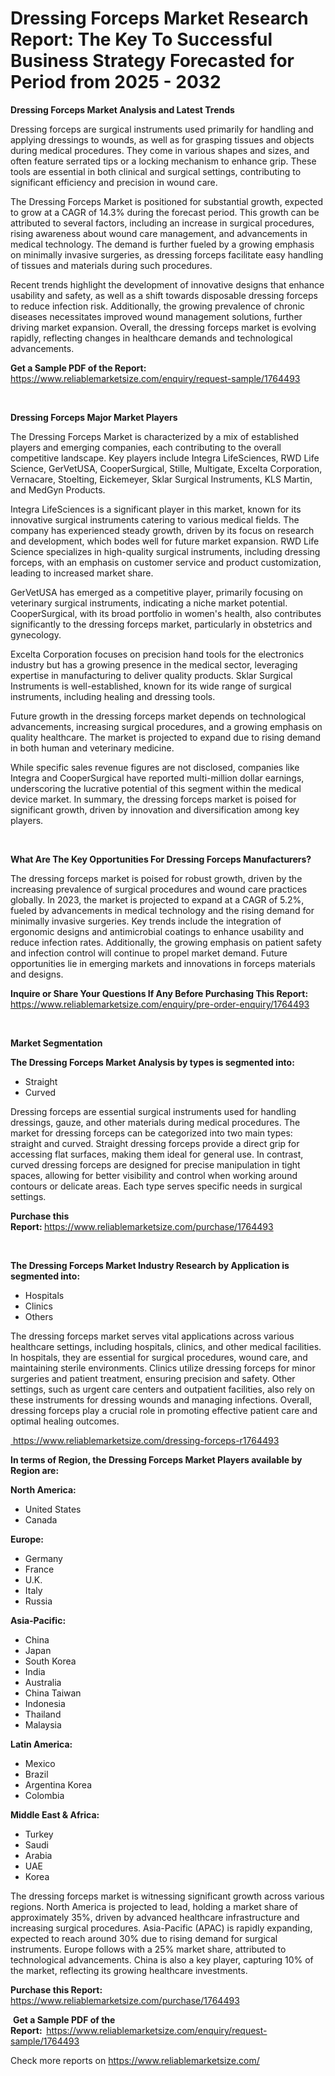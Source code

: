 <p><h1>Dressing Forceps Market Research Report: The Key To Successful Business Strategy Forecasted for Period from 2025 - 2032</h1></p><p><strong>Dressing Forceps Market Analysis and Latest Trends</strong></p>
<p><p>Dressing forceps are surgical instruments used primarily for handling and applying dressings to wounds, as well as for grasping tissues and objects during medical procedures. They come in various shapes and sizes, and often feature serrated tips or a locking mechanism to enhance grip. These tools are essential in both clinical and surgical settings, contributing to significant efficiency and precision in wound care.</p><p>The Dressing Forceps Market is positioned for substantial growth, expected to grow at a CAGR of 14.3% during the forecast period. This growth can be attributed to several factors, including an increase in surgical procedures, rising awareness about wound care management, and advancements in medical technology. The demand is further fueled by a growing emphasis on minimally invasive surgeries, as dressing forceps facilitate easy handling of tissues and materials during such procedures.</p><p>Recent trends highlight the development of innovative designs that enhance usability and safety, as well as a shift towards disposable dressing forceps to reduce infection risk. Additionally, the growing prevalence of chronic diseases necessitates improved wound management solutions, further driving market expansion. Overall, the dressing forceps market is evolving rapidly, reflecting changes in healthcare demands and technological advancements.</p></p>
<p><strong>Get a Sample PDF of the Report:&nbsp;</strong> <a href="https://www.reliablemarketsize.com/enquiry/request-sample/1764493?utm_campaign=2932&utm_medium=2&utm_source=Github&utm_content=ia&utm_term=05032025&utm_id=dressing-forceps">https://www.reliablemarketsize.com/enquiry/request-sample/1764493</a></p>
<p>&nbsp;</p>
<p><strong>Dressing Forceps Major Market Players</strong></p>
<p><p>The Dressing Forceps Market is characterized by a mix of established players and emerging companies, each contributing to the overall competitive landscape. Key players include Integra LifeSciences, RWD Life Science, GerVetUSA, CooperSurgical, Stille, Multigate, Excelta Corporation, Vernacare, Stoelting, Eickemeyer, Sklar Surgical Instruments, KLS Martin, and MedGyn Products. </p><p>Integra LifeSciences is a significant player in this market, known for its innovative surgical instruments catering to various medical fields. The company has experienced steady growth, driven by its focus on research and development, which bodes well for future market expansion. RWD Life Science specializes in high-quality surgical instruments, including dressing forceps, with an emphasis on customer service and product customization, leading to increased market share.</p><p>GerVetUSA has emerged as a competitive player, primarily focusing on veterinary surgical instruments, indicating a niche market potential. CooperSurgical, with its broad portfolio in women's health, also contributes significantly to the dressing forceps market, particularly in obstetrics and gynecology.</p><p>Excelta Corporation focuses on precision hand tools for the electronics industry but has a growing presence in the medical sector, leveraging expertise in manufacturing to deliver quality products. Sklar Surgical Instruments is well-established, known for its wide range of surgical instruments, including healing and dressing tools.</p><p>Future growth in the dressing forceps market depends on technological advancements, increasing surgical procedures, and a growing emphasis on quality healthcare. The market is projected to expand due to rising demand in both human and veterinary medicine. </p><p>While specific sales revenue figures are not disclosed, companies like Integra and CooperSurgical have reported multi-million dollar earnings, underscoring the lucrative potential of this segment within the medical device market. In summary, the dressing forceps market is poised for significant growth, driven by innovation and diversification among key players.</p></p>
<p>&nbsp;</p>
<p><strong>What Are The Key Opportunities For Dressing Forceps Manufacturers?</strong></p>
<p><p>The dressing forceps market is poised for robust growth, driven by the increasing prevalence of surgical procedures and wound care practices globally. In 2023, the market is projected to expand at a CAGR of 5.2%, fueled by advancements in medical technology and the rising demand for minimally invasive surgeries. Key trends include the integration of ergonomic designs and antimicrobial coatings to enhance usability and reduce infection rates. Additionally, the growing emphasis on patient safety and infection control will continue to propel market demand. Future opportunities lie in emerging markets and innovations in forceps materials and designs.</p></p>
<p><strong>Inquire or Share Your Questions If Any Before Purchasing This Report:</strong> <a href="https://www.reliablemarketsize.com/enquiry/pre-order-enquiry/1764493?utm_campaign=2932&utm_medium=2&utm_source=Github&utm_content=ia&utm_term=05032025&utm_id=dressing-forceps">https://www.reliablemarketsize.com/enquiry/pre-order-enquiry/1764493</a></p>
<p>&nbsp;</p>
<p><strong>Market Segmentation</strong></p>
<p><strong>The Dressing Forceps Market Analysis by types is segmented into:</strong></p>
<p><ul><li>Straight</li><li>Curved</li></ul></p>
<p><p>Dressing forceps are essential surgical instruments used for handling dressings, gauze, and other materials during medical procedures. The market for dressing forceps can be categorized into two main types: straight and curved. Straight dressing forceps provide a direct grip for accessing flat surfaces, making them ideal for general use. In contrast, curved dressing forceps are designed for precise manipulation in tight spaces, allowing for better visibility and control when working around contours or delicate areas. Each type serves specific needs in surgical settings.</p></p>
<p><strong>Purchase this Report:&nbsp;</strong><a href="https://www.reliablemarketsize.com/purchase/1764493?utm_campaign=2932&utm_medium=2&utm_source=Github&utm_content=ia&utm_term=05032025&utm_id=dressing-forceps">https://www.reliablemarketsize.com/purchase/1764493</a></p>
<p>&nbsp;</p>
<p><strong>The Dressing Forceps Market Industry Research by Application is segmented into:</strong></p>
<p><ul><li>Hospitals</li><li>Clinics</li><li>Others</li></ul></p>
<p><p>The dressing forceps market serves vital applications across various healthcare settings, including hospitals, clinics, and other medical facilities. In hospitals, they are essential for surgical procedures, wound care, and maintaining sterile environments. Clinics utilize dressing forceps for minor surgeries and patient treatment, ensuring precision and safety. Other settings, such as urgent care centers and outpatient facilities, also rely on these instruments for dressing wounds and managing infections. Overall, dressing forceps play a crucial role in promoting effective patient care and optimal healing outcomes.</p></p>
<p><a href="https://www.reliablemarketsize.com/dressing-forceps-r1764493?utm_campaign=2932&utm_medium=2&utm_source=Github&utm_content=ia&utm_term=05032025&utm_id=dressing-forceps">&nbsp;https://www.reliablemarketsize.com/dressing-forceps-r1764493</a></p>
<p><strong>In terms of Region, the Dressing Forceps Market Players available by Region are:</strong></p>
<p>
    <p> <strong> North America: </strong>
        <ul>
            <li>United States</li>
            <li>Canada</li>
        </ul>
        </p> 
    <p> <strong> Europe: </strong>
        <ul>
            <li>Germany</li>
            <li>France</li>
            <li>U.K.</li>
            <li>Italy</li>
            <li>Russia</li>
        </ul>
        </p> 
    <p> <strong> Asia-Pacific: </strong>
        <ul>
            <li>China</li>
            <li>Japan</li>
            <li>South Korea</li>
            <li>India</li>
            <li>Australia</li>
            <li>China Taiwan</li>
            <li>Indonesia</li>
            <li>Thailand</li>
            <li>Malaysia</li>
        </ul>
        </p> 
    <p> <strong> Latin America: </strong>
        <ul>
            <li>Mexico</li>
            <li>Brazil</li>
            <li>Argentina Korea</li>
            <li>Colombia</li>
        </ul>
        </p> 
    <p> <strong> Middle East & Africa: </strong>
        <ul>
            <li>Turkey</li>
            <li>Saudi</li>
            <li>Arabia</li>
            <li>UAE</li>
            <li>Korea</li>
        </ul>
    </p>
    </p>
<p><p>The dressing forceps market is witnessing significant growth across various regions. North America is projected to lead, holding a market share of approximately 35%, driven by advanced healthcare infrastructure and increasing surgical procedures. Asia-Pacific (APAC) is rapidly expanding, expected to reach around 30% due to rising demand for surgical instruments. Europe follows with a 25% market share, attributed to technological advancements. China is also a key player, capturing 10% of the market, reflecting its growing healthcare investments.</p></p>
<p><strong>Purchase this Report: </strong><a href="https://www.reliablemarketsize.com/purchase/1764493?utm_campaign=2932&utm_medium=2&utm_source=Github&utm_content=ia&utm_term=05032025&utm_id=dressing-forceps">https://www.reliablemarketsize.com/purchase/1764493</a></p>
<p>&nbsp;<strong>Get a Sample PDF of the Report:&nbsp;&nbsp;</strong><a href="https://www.reliablemarketsize.com/enquiry/request-sample/1764493?utm_campaign=2932&utm_medium=2&utm_source=Github&utm_content=ia&utm_term=05032025&utm_id=dressing-forceps">https://www.reliablemarketsize.com/enquiry/request-sample/1764493</a></p>
<p><strong></strong></p>
<p>Check more reports on <a href="https://www.reliablemarketsize.com/?utm_campaign=2932&utm_medium=2&utm_source=Github&utm_content=ia&utm_term=05032025&utm_id=dressing-forceps">https://www.reliablemarketsize.com/</a></p>
